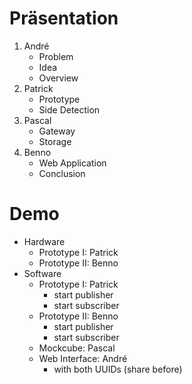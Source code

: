# Präsentation

1. André
    - Problem
    - Idea
    - Overview
2. Patrick
    - Prototype
    - Side Detection
3. Pascal
    - Gateway
    - Storage
4. Benno
    - Web Application
    - Conclusion

# Demo

- Hardware
    - Prototype I: Patrick
    - Prototype II: Benno
- Software
    - Prototype I: Patrick
        - start publisher
        - start subscriber
    - Prototype II: Benno
        - start publisher
        - start subscriber
    - Mockcube: Pascal
    - Web Interface: André
        - with both UUIDs (share before)
